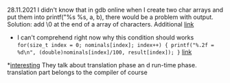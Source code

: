 28.11.2021
I didn't know that in gdb online when I create two char arrays and put them into printf("%s %s, a, b), there would be a problem with output.
Solution: add \0 at the end of a array of characters. Additional [link](https://stackoverflow.com/questions/9106752/space-removal-from-a-string-in-place-c-style-with-pointers)

* I can't comprehend right now why this condition should works 
 `for(size_t index = 0; nominals[index]; index++)
    {
        printf("%.2f = %d\n", (double)nominals[index]/100, result[index]);
    }`
    [link](https://stackoverflow.com/questions/70135954/how-can-i-round-a-fraction-properly-to-two-places-after-the-decimal)
    
*[interesting](https://stackoverflow.com/questions/37259472/why-does-c-not-allow-concatenating-strings-when-using-the-conditional-operator/37259811#37259811) They talk about translation phase an d run-time phase. translation part belongs to the compiler of course
